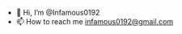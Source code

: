 - 👋 Hi, I’m @Infamous0192
- 📫 How to reach me infamous0192@gmail.com

<!---
Infamous0192/Infamous0192 is a ✨ special ✨ repository because its `README.md` (this file) appears on your GitHub profile.
You can click the Preview link to take a look at your changes.
--->
